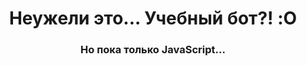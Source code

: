 <h1 align="center">Неужели это...     <a hr target="_blank">Учебный бот?! :O</a></h1>
<h3 align="center">Но пока только JavaScript...</h3>